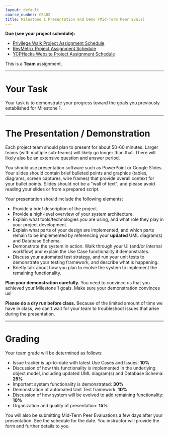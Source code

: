 ```yaml
---
layout: default
course_number: CS402
title: Milestone 1 Presentation and Demo (Mid-Term Peer Evals)
---
```


**Due (see your project schedule):**
- [Privilege Walk Project Assignment Schedule](../projects/Privilege-Walk-Project/schedule.html)
- [RevMetrix Project Assignment Schedule](../projects/RevMetrix-Project/schedule.html)
- [YCPHacks Website Project Assignment Schedule](../projects/YCPHacks-Website-Project/schedule.html)

This is a **Team** assignment.

--- --- --- --- --- --- --- --- --- --- --- --- --- --- --- --- --- --- --- --- --- --- --- ---

# Your Task

Your task is to demonstrate your progress toward the goals you previously established for Milestone 1.
--- --- --- --- --- --- --- --- --- --- --- --- --- --- --- --- --- --- --- --- --- --- --- ---

# The Presentation / Demonstration

Each project team should plan to present for about 50-60 minutes.  Larger teams (with multiple sub-teams) will likely go longer than that.  There will likely also be an extensive question and answer period.

You should use presentation software such as PowerPoint or Google Slides. Your slides should contain brief bulleted points and graphics (tables, diagrams, screen captures, wire frames) that provide overall context for your bullet points. Slides should not be a "wall of text", and please avoid reading your slides or from a prepared script.

Your presentation should include the following elements:

- Provide a brief description of the project.
- Provide a high-level overview of your system architecture.
- Explain what tools/technologies you are using, and what role they play in your project development.
- Explain what parts of your design are implemented, and which parts remain to be implemented by referencing your **updated** UML diagram(s) and Database Schema.
- Demonstrate the system in action. Walk through your UI (and/or internal workflow) and explain the Use Case functionality it demonstrates.
- Discuss your automated test strategy, and run your unit tests to demonstrate your testing framework, and describe what is happening.
- Briefly talk about how you plan to evolve the system to implement the remaining functionality.

**Plan your demonstration carefully.** You need to convince us that you achieved your Milestone 1 goals.  Make sure your demonstration convinces us!

**Please do a dry run before class.** Because of the limited amount of time we have in class, we can't wait for your team to troubleshoot issues that arise during the presentation.

--- --- --- --- --- --- --- --- --- --- --- --- --- --- --- --- --- --- --- --- --- --- --- ---

# Grading

Your team grade will be determined as follows:

- Issue tracker is up-to-date with latest Use Cases and Issues: **10%**
- Discussion of how this functionality is implemented in the underlying object model, including updated UML diagram(s) and Database Schema: **25%**
- Important system functionality is demonstrated: **30%**
- Demonstration of automated Unit Test framework: **10%**
- Discussion of how system will be evolved to add remaining functionality: **10%**
- Organization and quality of presentation: **15%**

You will also be submitting Mid-Term Peer Evaluations a few days after your presentation.  See the schedule for the date.  You instructor will provide the form and further details to you.